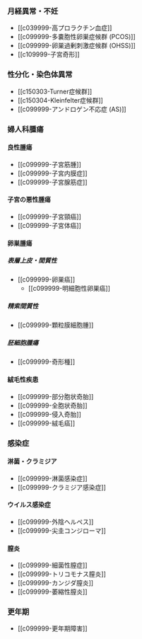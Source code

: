 ### 月経異常・不妊
- [[c039999-高プロラクチン血症]]
- [[c099999-多嚢胞性卵巣症候群 (PCOS)]]
- [[c099999-卵巣過剰刺激症候群 (OHSS)]]
- [[c109999-子宮奇形]]
### 性分化・染色体異常
- [[c150303-Turner症候群]]
- [[c150304-Kleinfelter症候群]]
- [[c099999-アンドロゲン不応症 (AS)]]
### 婦人科腫瘍
#### 良性腫瘍
- [[c099999-子宮筋腫]]
- [[c099999-子宮内膜症]]
- [[c099999-子宮腺筋症]]
#### 子宮の悪性腫瘍
- [[c099999-子宮頸癌]]
- [[c099999-子宮体癌]]
#### 卵巣腫瘍
##### 表層上皮・間質性
- [[c099999-卵巣癌]]
	- [[c099999-明細胞性卵巣癌]]
##### 精索間質性
- [[c099999-顆粒膜細胞腫]]
##### 胚細胞腫瘍
- [[c099999-奇形種]]
#### 絨毛性疾患
- [[c099999-部分胞状奇胎]]
- [[c099999-全胞状奇胎]]
- [[c099999-侵入奇胎]]
- [[c099999-絨毛癌]]
### 感染症
#### 淋菌・クラミジア
- [[c099999-淋菌感染症]]
- [[c099999-クラミジア感染症]]
#### ウイルス感染症
- [[c099999-外陰ヘルペス]]
- [[c099999-尖圭コンジローマ]]
#### 膣炎
- [[c099999-細菌性膣症]]
- [[c099999-トリコモナス膣炎]]
- [[c099999-カンジダ膣炎]]
- [[c099999-萎縮性膣炎]]
### 更年期
- [[c099999-更年期障害]]
